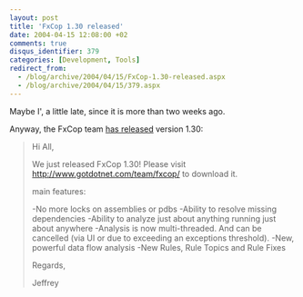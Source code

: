 ```yaml
---
layout: post
title: 'FxCop 1.30 released'
date: 2004-04-15 12:08:00 +02
comments: true
disqus_identifier: 379
categories: [Development, Tools]
redirect_from:
  - /blog/archive/2004/04/15/FxCop-1.30-released.aspx
  - /blog/archive/2004/04/15/379.aspx
---
```


Maybe I', a little late, since it is more than two weeks ago.

Anyway, the FxCop team [has released](http://weblogs.asp.net/fxcop/archive/2004/03/29/101397.aspx) version 1.30:

> Hi All,
>
> We just released FxCop 1.30! Please visit <http://www.gotdotnet.com/team/fxcop/> to download it.
>
> main features:
>
> -No more locks on assemblies or pdbs
> -Ability to resolve missing dependencies
> -Ability to analyze just about anything running just about anywhere
> -Analysis is now multi-threaded. And can be cancelled (via UI or due to exceeding an exceptions threshold).
> -New, powerful data flow analysis
> -New Rules, Rule Topics and Rule Fixes
>
> Regards,
>
> Jeffrey



